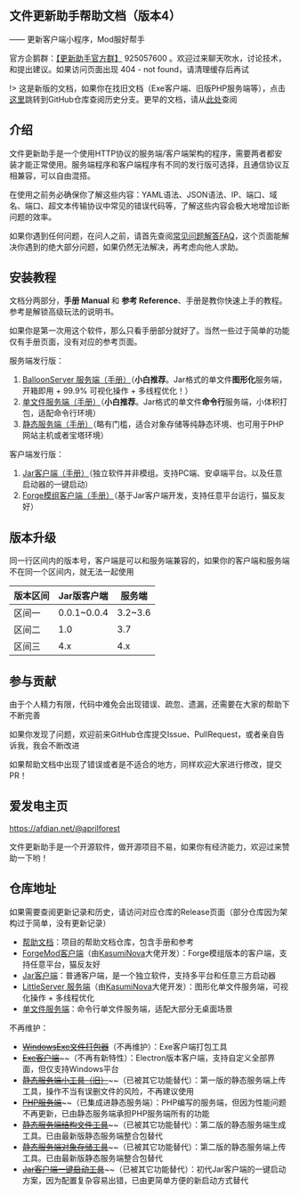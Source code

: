 ## 文件更新助手帮助文档（版本4）

—— 更新客户端小程序，Mod服好帮手

官方企鹅群：[【更新助手官方群】](https://jq.qq.com/?_wv=1027&k=PqAEtn39) 925057600 。欢迎过来聊天吹水，讨论技术，和提出建议。如果访问页面出现 404 - not found，请清理缓存后再试

!> 这是新版的文档，如果你在找旧文档（Exe客户端、旧版PHP服务端等），点击[这里](https://github.com/BalloonUpdate/Docs/tree/old-servers)跳转到GitHub仓库查阅历史分支。更早的文档，请从[此处](https://github.com/BalloonUpdate/Docs/branches)查阅

## 介绍

文件更新助手是一个使用HTTP协议的服务端/客户端架构的程序，需要两者都安装才能正常使用。服务端程序和客户端程序有不同的发行版可选择，且通信协议互相兼容，可以自由混搭。

在使用之前务必确保你了解这些内容：YAML语法、JSON语法、IP、端口、域名、端口、超文本传输协议中常见的错误代码等，了解这些内容会极大地增加诊断问题的效率。

如果你遇到任何问题，在问人之前，请首先查阅[常见问题解答FAQ](faq.md)，这个页面能解决你遇到的绝大部分问题，如果仍然无法解决，再考虑向他人求助。

## 安装教程

文档分两部分，**手册 Manual** 和 **参考 Reference**、手册是教你快速上手的教程。参考是解锁高级玩法的说明书。

如果你是第一次用这个软件，那么只看手册部分就好了。当然一些过于简单的功能仅有手册页面，没有对应的参考页面。

服务端发行版：

1. [BalloonServer 服务端（手册）](server/balloon-server-manual.md)（**小白推荐**。Jar格式的单文件**图形化**服务端，开箱即用 + 99.9% 可视化操作 + 多线程优化！）
2. [单文件服务端（手册）](server/little-server-manual.md)（**小白推荐**。Jar格式的单文件**命令行**服务端，小体积打包，适配命令行环境）
3. [静态服务端（手册）](server/static-server-manual.md)（略有门槛，适合对象存储等纯静态环境、也可用于PHP网站主机或者宝塔环境）

客户端发行版：

1. [Jar客户端（手册）](client/jar-client-manual.md)（独立软件并非模组。支持PC端、安卓端平台。以及任意启动器的一键启动）
3. [Forge模组客户端（手册）](client/forge-mod-client-manual.md)（基于Jar客户端开发，支持任意平台运行，猫反友好）

## 版本升级

同一行区间内的版本号，客户端是可以和服务端兼容的，如果你的客户端和服务端不在同一个区间内，就无法一起使用

| 版本区间 | Jar版客户端  | 服务端   |
| -------- | ------------ | -------- |
| 区间一   | 0.0.1\~0.0.4 | 3.2\~3.6 |
| 区间二   | 1.0          | 3.7      |
| 区间三   | 4.x          | 4.x      |

## 参与贡献

由于个人精力有限，代码中难免会出现错误、疏忽、遗漏，还需要在大家的帮助下不断完善

如果你发现了问题，欢迎前来GitHub仓库提交Issue、PullRequest，或者亲自告诉我，我会不断改进

如果帮助文档中出现了错误或者是不适合的地方，同样欢迎大家进行修改，提交PR！

## 爱发电主页

https://afdian.net/@aprilforest

文件更新助手是一个开源软件，做开源项目不易，如果你有经济能力，欢迎过来赞助一下哟！

## 仓库地址

如果需要查阅更新记录和历史，请访问对应仓库的Release页面（部分仓库因为架构过于简单，没有更新记录）

+ [帮助文档](https://github.com/BalloonUpdate/Docs)：项目的帮助文档仓库，包含手册和参考
+ [ForgeMod客户端](https://github.com/BalloonUpdate/ModClient)（由[KasumiNova](https://github.com/KasumiNova)大佬开发）：Forge模组版本的客户端，支持任意平台，猫反友好
+ [Jar客户端](https://github.com/BalloonUpdate/JarClient)：普通客户端，是一个独立软件，支持多平台和任意三方启动器
+ [LittleServer 服务端](https://github.com/BalloonUpdate/LittleServer)（由[KasumiNova](https://github.com/KasumiNova)大佬开发）：图形化单文件服务端，可视化操作 + 多线程优化
+ [单文件服务端](https://github.com/BalloonUpdate/LittleServer)：命令行单文件服务端，适配大部分无桌面场景

不再维护：

+ ~~[WindowsExe文件打包器](https://github.com/BalloonUpdate/LittleWrapper)~~（不再维护）：Exe客户端打包工具
+ [~~Exe客户端~~](https://github.com/BalloonUpdate/ExeClient)~~（不再有新特性）：Electron版本客户端，支持自定义全部界面，但仅支持Windows平台
+ [~~静态服务端小工具（旧）~~](https://github.com/BalloonUpdate/Tool)~~（已被其它功能替代）：第一版的静态服务端上传工具，操作不当有误删文件的风险，不再建议使用
+ [~~PHP服务端~~](https://github.com/BalloonUpdate/PhpServer)~~（已集成进静态服务端）：PHP编写的服务端，但因为性能问题不再更新，已由静态服务端承担PHP服务端所有的功能
+ [~~静态服务端结构文件工具~~](https://github.com/BalloonUpdate/StructureTool)~~（已被其它功能替代）：第二版的静态服务端生成工具。已由最新版静态服务端整合包替代
+ [~~静态服务端对象存储工具~~](https://github.com/BalloonUpdate/ObjectStorageServiceUtility)~~（已被其它功能替代）：第二版的静态服务端上传工具。已由最新版静态服务端整合包替代
+ [~~Jar客户端一键启动工具~~](https://github.com/BalloonUpdate/BatchRunner)~~（已被其它功能替代）：初代Jar客户端的一键启动方案，因为配置复杂容易出错，已由更简单方便的新启动方式替代
